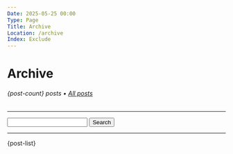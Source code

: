 ```yaml
---
Date: 2025-05-25 00:00
Type: Page
Title: Archive
Location: /archive
Index: Exclude
---
```


# Archive

###### {post-count} posts • [All posts](/)

---

<form action="/" method="get" class="search">
<input type="text" name="search">
<button type="submit">Search</button>
</form>

---

{post-list}
